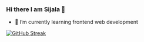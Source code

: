 ### Hi there I am Sijala 👋


- 🌱 I’m currently learning frontend web development

[![GitHub Streak](https://github-readme-streak-stats.herokuapp.com?user=Sijalabhattarai&theme=dark&hide_border=true)](https://git.io/streak-stats)
